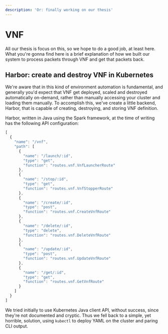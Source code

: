 ```yaml
---
description: 'Or: finally working on our thesis'
---
```


# VNF

All our thesis is focus on this, so we hope to do a good job, at least here. What you're gonna find here is a brief explanation of how we built our system to process packets through VNF and get that packets back.

## Harbor: create and destroy VNF in Kubernetes

We're aware that in this kind of environment automation is fundamental, and generally you'd expect that VNF get deployed, scaled and destroyed automatically on-demand, rather than manually accessing your cluster and loading them manually. To accomplish this, we've create a little backend, Harbor, that is capable of creating, destroying, and storing VNF definition.

Harbor, written in Java using the Spark framework, at the time of writing has the following API configuration:

```javascript
[
  {
    "name": "/vnf",
    "path": [
      {
        "name": "/launch/:id",
        "type": "get",
        "function": "routes.vnf.VnfLauncherRoute"
      },
      {
        "name": "/stop/:id",
        "type": "get",
        "function": "routes.vnf.VnfStopperRoute"
      },
      {
        "name": "/create/:id",
        "type": "post",
        "function": "routes.vnf.CreateVnfRoute"
      },
      {
        "name": "/delete/:id",
        "type": "delete",
        "function": "routes.vnf.DeleteVnfRoute"
      },
      {
        "name": "/update/:id",
        "type": "post",
        "function": "routes.vnf.UpdateVnfRoute"
      },
      {
        "name": "/get/:id",
        "type": "get",
        "function": "routes.vnf.GetVnfRoute"
      }
    ]
  }
]
```

We tried initially to use Kubernetes Java client API, without success, since they're not documented and cryptic. Thus we fell back to a simple, yet horrible, solution, using `kubectl` to deploy YAML on the cluster and paring CLI output.

